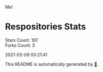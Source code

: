 Me!

# Respositories Stats
Stars Count: 197  
Forks Count: 3

2021-03-09 00:21:41  

This README is automatically generated by [🐰](https://github.com/rnitta/rnitta).
